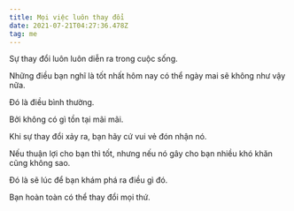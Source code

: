 ```yaml
---
title: Mọi việc luôn thay đổi
date: 2021-07-21T04:27:36.478Z
tag: me
---
```

Sự thay đổi luôn luôn diễn ra trong cuộc sống.

Những điều bạn nghĩ là tốt nhất hôm nay có thể ngày mai sẽ không như vậy nữa.

Đó là điều bình thường.

Bởi không có gì tồn tại mãi mãi.

Khi sự thay đổi xảy ra, bạn hãy cứ vui vẻ đón nhận nó.

Nếu thuận lợi cho bạn thì tốt, nhưng nếu nó gây cho bạn nhiều khó khăn cũng không sao.

Đó là sẽ lúc để bạn khám phá ra điều gì đó.

Bạn hoàn toàn có thể thay đổi mọi thứ.